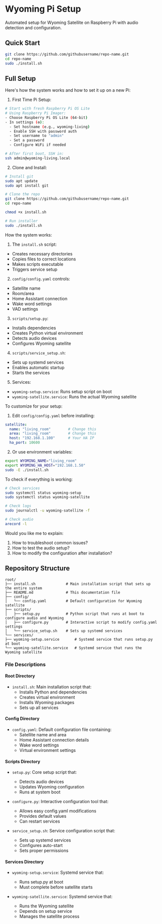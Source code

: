 # Wyoming Pi Setup

Automated setup for Wyoming Satellite on Raspberry Pi with audio detection and configuration.

## Quick Start
```bash
git clone https://github.com/githubusername/repo-name.git
cd repo-name
sudo ./install.sh
```

## Full Setup

Here's how the system works and how to set it up on a new Pi:

1. First Time Pi Setup:
```bash
# Start with fresh Raspberry Pi OS Lite
# Using Raspberry Pi Imager:
- Choose Raspberry Pi OS Lite (64-bit)
- In settings (⚙️):
  - Set hostname (e.g., wyoming-living)
  - Enable SSH with password auth
  - Set username to "admin"
  - Set a password
  - Configure WiFi if needed

# After first boot, SSH in:
ssh admin@wyoming-living.local
```

2. Clone and Install:
```bash
# Install git
sudo apt update
sudo apt install git

# Clone the repo
git clone https://github.com/githubusername/repo-name.git
cd repo-name

chmod +x install.sh

# Run installer
sudo ./install.sh
```

How the system works:

1. The `install.sh` script:
- Creates necessary directories
- Copies files to correct locations
- Makes scripts executable
- Triggers service setup

2. `config/config.yaml` controls:
- Satellite name
- Room/area
- Home Assistant connection
- Wake word settings
- VAD settings

3. `scripts/setup.py`:
- Installs dependencies
- Creates Python virtual environment
- Detects audio devices
- Configures Wyoming satellite

4. `scripts/service_setup.sh`:
- Sets up systemd services
- Enables automatic startup
- Starts the services

5. Services:
- `wyoming-setup.service`: Runs setup script on boot
- `wyoming-satellite.service`: Runs the actual Wyoming satellite

To customize for your setup:

1. Edit `config/config.yaml` before installing:
```yaml
satellite:
  name: "living_room"        # Change this
  area: "living_room"        # Change this
  host: "192.168.1.100"      # Your HA IP
  ha_port: 10600
```

2. Or use environment variables:
```bash
export WYOMING_NAME="living_room"
export WYOMING_HA_HOST="192.168.1.50"
sudo -E ./install.sh
```

To check if everything is working:
```bash
# Check services
sudo systemctl status wyoming-setup
sudo systemctl status wyoming-satellite

# Check logs
sudo journalctl -u wyoming-satellite -f

# Check audio
arecord -l
```

Would you like me to explain:
1. How to troubleshoot common issues?
2. How to test the audio setup?
3. How to modify the configuration after installation?


## Repository Structure
```
root/
├── install.sh              # Main installation script that sets up the entire system
├── README.md               # This documentation file
├── config/
│   └── config.yaml         # Default configuration for Wyoming satellite
├── scripts/
│   ├── setup.py            # Python script that runs at boot to configure audio and Wyoming
│   ├── configure.py        # Interactive script to modify config.yaml settings
│   └── service_setup.sh    # Sets up systemd services
└── services/
├── wyoming-setup.service       # Systemd service that runs setup.py at boot
└── wyoming-satellite.service   # Systemd service that runs the Wyoming satellite
```

### File Descriptions

#### Root Directory
- `install.sh`: Main installation script that:
  - Installs Python and dependencies
  - Creates virtual environment
  - Installs Wyoming packages
  - Sets up all services

#### Config Directory
- `config.yaml`: Default configuration file containing:
  - Satellite name and area
  - Home Assistant connection details
  - Wake word settings
  - Virtual environment settings

#### Scripts Directory
- `setup.py`: Core setup script that:
  - Detects audio devices
  - Updates Wyoming configuration
  - Runs at system boot
  
- `configure.py`: Interactive configuration tool that:
  - Allows easy config.yaml modifications
  - Provides default values
  - Can restart services
  
- `service_setup.sh`: Service configuration script that:
  - Sets up systemd services
  - Configures auto-start
  - Sets proper permissions

#### Services Directory
- `wyoming-setup.service`: Systemd service that:
  - Runs setup.py at boot
  - Must complete before satellite starts
  
- `wyoming-satellite.service`: Systemd service that:
  - Runs the Wyoming satellite
  - Depends on setup service
  - Manages the satellite process